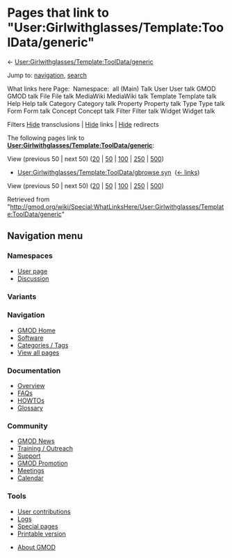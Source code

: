 <div id="mw-page-base" class="noprint">

</div>

<div id="mw-head-base" class="noprint">

</div>

<div id="content" class="mw-body" role="main">

<span id="top"></span>

<div id="mw-js-message" style="display:none;">

</div>



# <span dir="auto">Pages that link to "User:Girlwithglasses/Template:ToolData/generic"</span>

<div id="bodyContent">

<div id="contentSub">

←
[User:Girlwithglasses/Template:ToolData/generic](/wiki/User:Girlwithglasses/Template:ToolData/generic "User:Girlwithglasses/Template:ToolData/generic")

</div>

<div id="jump-to-nav" class="mw-jump">

Jump to: [navigation](#mw-navigation), [search](#p-search)

</div>

<div id="mw-content-text">

What links here Page:  Namespace:  all (Main) Talk User User talk GMOD
GMOD talk File File talk MediaWiki MediaWiki talk Template Template talk
Help Help talk Category Category talk Property Property talk Type Type
talk Form Form talk Concept Concept talk Filter Filter talk Widget
Widget talk

Filters
[Hide](/mediawiki/index.php?title=Special:WhatLinksHere/User:Girlwithglasses/Template:ToolData/generic&hidetrans=1 "Special:WhatLinksHere/User:Girlwithglasses/Template:ToolData/generic")
transclusions \|
[Hide](/mediawiki/index.php?title=Special:WhatLinksHere/User:Girlwithglasses/Template:ToolData/generic&hidelinks=1 "Special:WhatLinksHere/User:Girlwithglasses/Template:ToolData/generic")
links \|
[Hide](/mediawiki/index.php?title=Special:WhatLinksHere/User:Girlwithglasses/Template:ToolData/generic&hideredirs=1 "Special:WhatLinksHere/User:Girlwithglasses/Template:ToolData/generic")
redirects

The following pages link to
**[User:Girlwithglasses/Template:ToolData/generic](/wiki/User:Girlwithglasses/Template:ToolData/generic "User:Girlwithglasses/Template:ToolData/generic")**:

View (previous 50 \| next 50)
([20](/mediawiki/index.php?title=Special:WhatLinksHere/User:Girlwithglasses/Template:ToolData/generic&limit=20 "Special:WhatLinksHere/User:Girlwithglasses/Template:ToolData/generic")
\|
[50](/mediawiki/index.php?title=Special:WhatLinksHere/User:Girlwithglasses/Template:ToolData/generic&limit=50 "Special:WhatLinksHere/User:Girlwithglasses/Template:ToolData/generic")
\|
[100](/mediawiki/index.php?title=Special:WhatLinksHere/User:Girlwithglasses/Template:ToolData/generic&limit=100 "Special:WhatLinksHere/User:Girlwithglasses/Template:ToolData/generic")
\|
[250](/mediawiki/index.php?title=Special:WhatLinksHere/User:Girlwithglasses/Template:ToolData/generic&limit=250 "Special:WhatLinksHere/User:Girlwithglasses/Template:ToolData/generic")
\|
[500](/mediawiki/index.php?title=Special:WhatLinksHere/User:Girlwithglasses/Template:ToolData/generic&limit=500 "Special:WhatLinksHere/User:Girlwithglasses/Template:ToolData/generic"))

- [User:Girlwithglasses/Template:ToolData/gbrowse
  syn](/wiki/User:Girlwithglasses/Template:ToolData/gbrowse_syn "User:Girlwithglasses/Template:ToolData/gbrowse syn")
  ‎ <span class="mw-whatlinkshere-tools">([←
  links](/mediawiki/index.php?title=Special:WhatLinksHere&target=User%3AGirlwithglasses%2FTemplate%3AToolData%2Fgbrowse+syn "Special:WhatLinksHere"))</span>

View (previous 50 \| next 50)
([20](/mediawiki/index.php?title=Special:WhatLinksHere/User:Girlwithglasses/Template:ToolData/generic&limit=20 "Special:WhatLinksHere/User:Girlwithglasses/Template:ToolData/generic")
\|
[50](/mediawiki/index.php?title=Special:WhatLinksHere/User:Girlwithglasses/Template:ToolData/generic&limit=50 "Special:WhatLinksHere/User:Girlwithglasses/Template:ToolData/generic")
\|
[100](/mediawiki/index.php?title=Special:WhatLinksHere/User:Girlwithglasses/Template:ToolData/generic&limit=100 "Special:WhatLinksHere/User:Girlwithglasses/Template:ToolData/generic")
\|
[250](/mediawiki/index.php?title=Special:WhatLinksHere/User:Girlwithglasses/Template:ToolData/generic&limit=250 "Special:WhatLinksHere/User:Girlwithglasses/Template:ToolData/generic")
\|
[500](/mediawiki/index.php?title=Special:WhatLinksHere/User:Girlwithglasses/Template:ToolData/generic&limit=500 "Special:WhatLinksHere/User:Girlwithglasses/Template:ToolData/generic"))

</div>

<div class="printfooter">

Retrieved from
"<http://gmod.org/wiki/Special:WhatLinksHere/User:Girlwithglasses/Template:ToolData/generic>"

</div>

<div id="catlinks" class="catlinks catlinks-allhidden">

</div>

<div class="visualClear">

</div>

</div>

</div>

<div id="mw-navigation">

## Navigation menu

<div id="mw-head">



<div id="left-navigation">

<div id="p-namespaces" class="vectorTabs" role="navigation"
aria-labelledby="p-namespaces-label">

### Namespaces

- <span id="ca-nstab-user"><a href="/wiki/User:Girlwithglasses/Template:ToolData/generic"
  accesskey="c" title="View the user page [c]">User page</a></span>
- <span id="ca-talk"><a
  href="/mediawiki/index.php?title=User_talk:Girlwithglasses/Template:ToolData/generic&amp;action=edit&amp;redlink=1"
  accesskey="t"
  title="Discussion about the content page [t]">Discussion</a></span>

</div>

<div id="p-variants" class="vectorMenu emptyPortlet" role="navigation"
aria-labelledby="p-variants-label">

### 

### Variants[](#)

<div class="menu">

</div>

</div>

</div>

<div id="right-navigation">





</div>



</div>

</div>

</div>

<div id="mw-panel">

<div id="p-logo" role="banner">

<a href="/wiki/Main_Page"
style="background-image: url(http://gmod.org/images/GMOD-cogs.png);"
title="Visit the main page"></a>

</div>

<div id="p-Navigation" class="portal" role="navigation"
aria-labelledby="p-Navigation-label">

### Navigation

<div class="body">

- <span id="n-GMOD-Home">[GMOD Home](/wiki/Main_Page)</span>
- <span id="n-Software">[Software](/wiki/GMOD_Components)</span>
- <span id="n-Categories-.2F-Tags">[Categories /
  Tags](/wiki/Categories)</span>
- <span id="n-View-all-pages">[View all
  pages](/wiki/Special:AllPages)</span>

</div>

</div>

<div id="p-Documentation" class="portal" role="navigation"
aria-labelledby="p-Documentation-label">

### Documentation

<div class="body">

- <span id="n-Overview">[Overview](/wiki/Overview)</span>
- <span id="n-FAQs">[FAQs](/wiki/Category:FAQ)</span>
- <span id="n-HOWTOs">[HOWTOs](/wiki/Category:HOWTO)</span>
- <span id="n-Glossary">[Glossary](/wiki/Glossary)</span>

</div>

</div>

<div id="p-Community" class="portal" role="navigation"
aria-labelledby="p-Community-label">

### Community

<div class="body">

- <span id="n-GMOD-News">[GMOD News](/wiki/GMOD_News)</span>
- <span id="n-Training-.2F-Outreach">[Training /
  Outreach](/wiki/Training_and_Outreach)</span>
- <span id="n-Support">[Support](/wiki/Support)</span>
- <span id="n-GMOD-Promotion">[GMOD
  Promotion](/wiki/GMOD_Promotion)</span>
- <span id="n-Meetings">[Meetings](/wiki/Meetings)</span>
- <span id="n-Calendar">[Calendar](/wiki/Calendar)</span>

</div>

</div>

<div id="p-tb" class="portal" role="navigation"
aria-labelledby="p-tb-label">

### Tools

<div class="body">

- <span id="t-contributions">[User
  contributions](/wiki/Special:Contributions/Girlwithglasses "A list of contributions of this user")</span>
- <span id="t-log">[Logs](/wiki/Special:Log/Girlwithglasses)</span>
- <span id="t-specialpages"><a href="/wiki/Special:SpecialPages" accesskey="q"
  title="A list of all special pages [q]">Special pages</a></span>
- <span id="t-print"><a
  href="/mediawiki/index.php?title=Special:WhatLinksHere/User:Girlwithglasses/Template:ToolData/generic&amp;printable=yes"
  rel="alternate" accesskey="p"
  title="Printable version of this page [p]">Printable version</a></span>

</div>

</div>

</div>

</div>

<div id="footer" role="contentinfo">

- <span id="footer-places-about">[About
  GMOD](/wiki/GMOD:About "GMOD:About")</span>

<!-- -->






</div>
